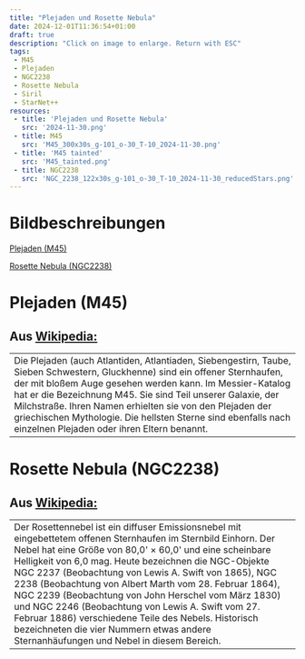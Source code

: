 ```yaml
---
title: "Plejaden und Rosette Nebula"
date: 2024-12-01T11:36:54+01:00
draft: true
description: "Click on image to enlarge. Return with ESC" 
tags:
 - M45
 - Plejaden
 - NGC2238
 - Rosette Nebula
 - Siril
 - StarNet++
resources:
 - title: 'Plejaden und Rosette Nebula'
   src: '2024-11-30.png'
 - title: M45
   src: 'M45_300x30s_g-101_o-30_T-10_2024-11-30.png'
 - title: 'M45 tainted'
   src: 'M45_tainted.png'
 - title: NGC2238
   src: 'NGC_2238_122x30s_g-101_o-30_T-10_2024-11-30_reducedStars.png'
---
```


# Bildbeschreibungen

[Plejaden (M45)](#plejaden-m45)

[Rosette Nebula (NGC2238)](#rosette-nebula-ngc2238)

# Plejaden (M45)

## Aus [Wikipedia:](https://de.wikipedia.org/wiki/Plejaden)
<table><tr><td>
Die Plejaden (auch Atlantiden, Atlantiaden, Siebengestirn, Taube, Sieben Schwestern, Gluckhenne) sind ein offener Sternhaufen, der mit bloßem Auge gesehen werden kann. Im Messier-Katalog hat er die Bezeichnung M45. Sie sind Teil unserer Galaxie, der Milchstraße. Ihren Namen erhielten sie von den Plejaden der griechischen Mythologie. Die hellsten Sterne sind ebenfalls nach einzelnen Plejaden oder ihren Eltern benannt.
</td></tr></table>

# Rosette Nebula (NGC2238)

## Aus [Wikipedia:](https://de.wikipedia.org/wiki/Rosettennebel)
<table><tr><td>
Der Rosettennebel ist ein diffuser Emissionsnebel mit eingebettetem offenen Sternhaufen im Sternbild Einhorn. Der Nebel hat eine Größe von 80,0' × 60,0' und eine scheinbare Helligkeit von 6,0 mag. Heute bezeichnen die NGC-Objekte NGC 2237 (Beobachtung von Lewis A. Swift von 1865), NGC 2238 (Beobachtung von Albert Marth vom 28. Februar 1864), NGC 2239 (Beobachtung von John Herschel vom März 1830) und NGC 2246 (Beobachtung von Lewis A. Swift vom 27. Februar 1886) verschiedene Teile des Nebels. Historisch bezeichneten die vier Nummern etwas andere Sternanhäufungen und Nebel in diesem Bereich.
</td></tr></table>
